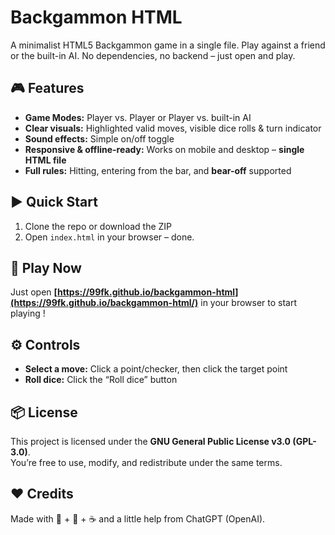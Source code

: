 # Backgammon HTML

A minimalist HTML5 Backgammon game in a single file. Play against a friend or the built-in AI. No dependencies, no backend – just open and play.

## 🎮 Features
- **Game Modes:** Player vs. Player or Player vs. built-in AI  
- **Clear visuals:** Highlighted valid moves, visible dice rolls & turn indicator  
- **Sound effects:** Simple on/off toggle  
- **Responsive & offline-ready:** Works on mobile and desktop – **single HTML file**  
- **Full rules:** Hitting, entering from the bar, and **bear-off** supported

## ▶️ Quick Start
1. Clone the repo or download the ZIP  
2. Open `index.html` in your browser – done.

## 🚀 Play Now
Just open **[https://99fk.github.io/backgammon-html](https://99fk.github.io/backgammon-html/)**  in your browser to start playing !

## ⚙️ Controls
- **Select a move:** Click a point/checker, then click the target point  
- **Roll dice:** Click the “Roll dice” button  

## 📦 License
This project is licensed under the **GNU General Public License v3.0 (GPL-3.0)**.  
You’re free to use, modify, and redistribute under the same terms.

## ❤️ Credits
Made with 🧠 + 🎲 + ☕ and a little help from ChatGPT (OpenAI).
